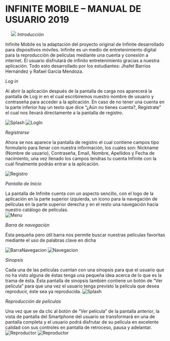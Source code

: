 # INFINITE MOBILE – MANUAL DE USUARIO 2019

 
		![](https://github.com/Raynou/Infinite/blob/master/Imagenes%20para%20README/logo.png)
*Introducción*


Infinite Mobile es la adaptación del proyecto original de Infinite desarrollado para dispositivos móviles. Infinite es 		un medio de entretenimiento digital para la reproducción de películas mediante una cuenta y conexión a internet.
El usuario disfrutará de infinito entretenimiento gracias a nuestra aplicación. Todo esto desarrollado por los 			estudiantes: Jhafet Barrios Hernández y Rafael García Mendoza.

*Log in*


Al abrir la aplicación después de la pantalla de carga nos aparecerá la pantalla de Log in en el cual escribiremos 		nuestro nombre de usuario y contraseña para acceder a la aplicación. En caso de no tener una cuenta en la parte inferior 	 hay un texto que dice “¿Aún no tienes cuenta?, Regístrate” el cual nos llevará directamente a la pantalla de registro.

![Splash](https://github.com/Raynou/Infinite/blob/master/Imagenes%20para%20README/ss1.jpg )
![LogIn](https://github.com/Raynou/Infinite/blob/master/Imagenes%20para%20README/ss2.jpg)


*Registrarse*


Ahora se nos aparece la pantalla de registro el cual contiene campos tipo formulario para llenar con nuestra información, los cuales son: Nickname (Nombre de usuario), Contraseña, Email, Nombre, Apellidos y Fecha de nacimiento, una vez llenado los campos tendras tu cuenta Infinite con la cuál finalmente podrás entrar a la aplicación.



![Registro](https://github.com/Raynou/Infinite/blob/master/Imagenes%20para%20README/ss3.jpg )


*Pantalla de Inicio*


La pantalla de Infinite cuenta con un aspecto sencillo, con el logo de la aplicación en la parte superior izquierda, un ícono para la navegación de películas en la parte superior derecha y en el resto una navegación hacia nuestro catálogo de películas.              
![Menu](https://github.com/Raynou/Infinite/blob/master/Imagenes%20para%20README/ss4.jpg )

*Barra de navegación*


Ésta pequeña pero útil barra nos permite buscar nuestras películas favoritas mediante el uso de palabras clave en dicha             

![BarraNavegacion](https://github.com/Raynou/Infinite/blob/master/Imagenes%20para%20README/ss5.jpg )
![Navegacion](https://github.com/Raynou/Infinite/blob/master/Imagenes%20para%20README/ss6.jpg )



*Sinopsis*


Cada una de las películas cuentan con una sinopsis para que el usuario que no ha visto alguna de éstas tenga una pequeña idea acerca de lo que es la trama de ésta. Ésta pantalla de sinopsis también contiene un botón de “Ver película” para que una vez el usuario tenga previsto la película que desea reproducir, éste sea ya reproducida.
![Splash](https://github.com/Raynou/Infinite/blob/master/Imagenes%20para%20README/ss7.jpg )

*Reproducción de películas*


Una vez que se da clic al botón de “Ver película” de la pantalla anterior, la vista de pantalla del Smartphone del usuario se transformará en una de pantalla completa y el usuario podrá disfrutar de su película en excelente calidad con sus controles en pantalla de retroceso, pausa y adelantar.
![Reproductor](https://github.com/Raynou/Infinite/blob/master/Imagenes%20para%20README/ss8.jpg )
![Reproductor](https://github.com/Raynou/Infinite/blob/master/Imagenes%20para%20README/ss9.jpg )
	
 

